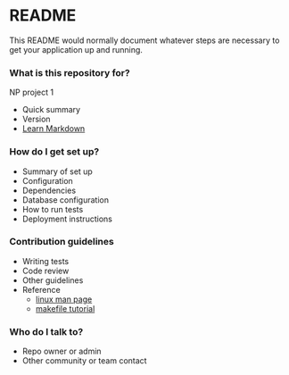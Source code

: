 # README #

This README would normally document whatever steps are necessary to get your application up and running.

### What is this repository for? ###
NP project 1 
* Quick summary
* Version
* [Learn Markdown](https://bitbucket.org/tutorials/markdowndemo)

### How do I get set up? ###

* Summary of set up
* Configuration
* Dependencies
* Database configuration
* How to run tests
* Deployment instructions

### Contribution guidelines ###

* Writing tests
* Code review
* Other guidelines
* Reference
	- [linux man page](http://man7.org/linux/man-pages/index.html)
	- [makefile tutorial](https://mropengate.blogspot.com/2018/01/makefile.html)
### Who do I talk to? ###

* Repo owner or admin
* Other community or team contact